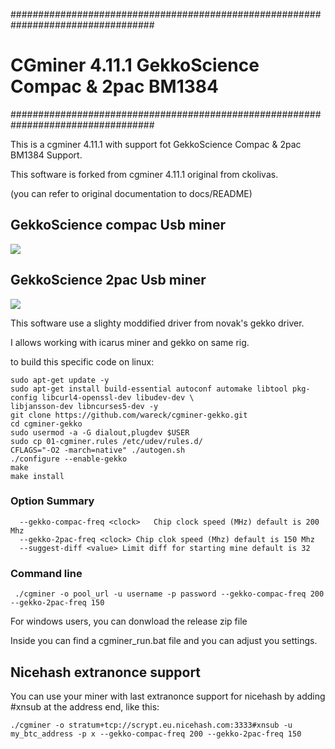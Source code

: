 ##################################################################################
# CGminer 4.11.1 GekkoScience Compac & 2pac BM1384 #
##################################################################################

This is a cgminer 4.11.1 with support fot GekkoScience Compac & 2pac BM1384 Support.

This software is forked from cgminer 4.11.1 original from ckolivas.

(you can refer to original documentation to docs/README)

## GekkoScience compac Usb miner ##

![](https://raw.githubusercontent.com/wareck/cgminer-gekko/master/docs/gekko.jpg)

## GekkoScience 2pac Usb miner ##

![](https://raw.githubusercontent.com/wareck/cgminer-gekko/master/docs/2pac.jpg)

This software use a slighty moddified driver from novak's gekko driver.

I allows working with icarus miner and gekko on same rig.

to build this specific code on linux:

	sudo apt-get update -y
	sudo apt-get install build-essential autoconf automake libtool pkg-config libcurl4-openssl-dev libudev-dev \
	libjansson-dev libncurses5-dev -y
	git clone https://github.com/wareck/cgminer-gekko.git
	cd cgminer-gekko
	sudo usermod -a -G dialout,plugdev $USER
	sudo cp 01-cgminer.rules /etc/udev/rules.d/
	CFLAGS="-O2 -march=native" ./autogen.sh
	./configure --enable-gekko
	make
	make install

### Option Summary ###

```
  --gekko-compac-freq <clock>   Chip clock speed (MHz) default is 200 Mhz
  --gekko-2pac-freq <clock> Chip clok speed (Mhz) default is 150 Mhz 
  --suggest-diff <value> Limit diff for starting mine default is 32
```

### Command line ###

```
 ./cgminer -o pool_url -u username -p password --gekko-compac-freq 200 --gekko-2pac-freq 150 
```

For windows users, you can donwload the release zip file

Inside you can find a cgminer_run.bat file and you can adjust you settings.

## Nicehash extranonce support ##

You can use your miner with last extranonce support for nicehash by adding #xnsub at the address end, like this:

	./cgminer -o stratum+tcp://scrypt.eu.nicehash.com:3333#xnsub -u my_btc_address -p x --gekko-compac-freq 200 --gekko-2pac-freq 150
	
